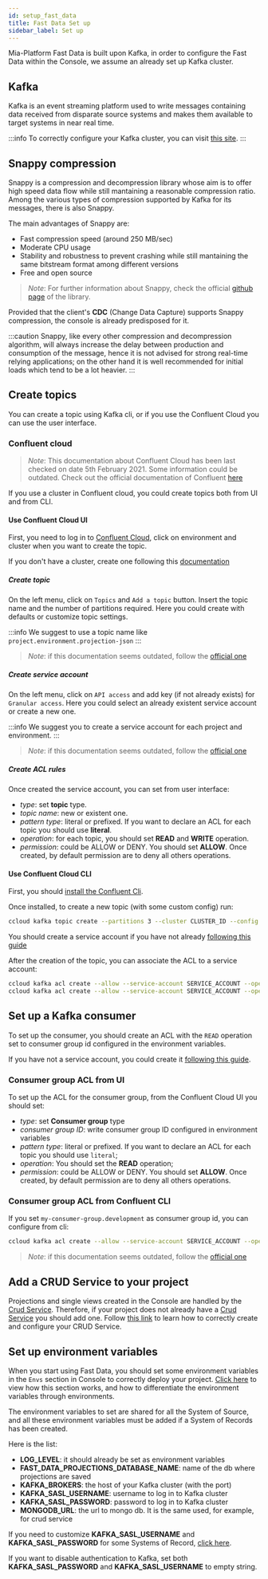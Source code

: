 ```yaml
---
id: setup_fast_data
title: Fast Data Set up
sidebar_label: Set up
---
```


Mia-Platform Fast Data is built upon Kafka, in order to configure the Fast Data within the Console, we assume an already set up Kafka cluster.

## Kafka

Kafka is an event streaming platform used to write messages containing data received from disparate source systems and makes them available to target systems in near real time.

:::info
To correctly configure your Kafka cluster, you can visit [this site](https://eventsizer.io/).
:::

## Snappy compression

Snappy is a compression and decompression library whose aim is to offer high speed data flow while still mantaining a reasonable compression ratio. Among the various types of compression supported by Kafka for its messages, there is also Snappy.

The main advantages of Snappy are:

* Fast compression speed (around 250 MB/sec)
* Moderate CPU usage
* Stability and robustness to prevent crashing while still mantaining the same bitstream format among different versions
* Free and open source

> *Note*: For further information about Snappy, check the official [github page](https://github.com/google/snappy) of the library.

Provided that the client's **CDC** (Change Data Capture) supports Snappy compression, the console is already predisposed for it.

:::caution
Snappy, like every other compression and decompression algorithm, will always increase the delay between production and consumption of the message, hence it is not advised for strong real-time relying applications; on the other hand it is well recommended for initial loads which tend to be a lot heavier.
:::

## Create topics

You can create a topic using Kafka cli, or if you use the Confluent Cloud you can use the user interface.

### Confluent cloud

> *Note*: This documentation about Confluent Cloud has been last checked on date 5th February 2021. Some information could be outdated. Check out the official documentation of Confluent [here](https://docs.confluent.io/)

If you use a cluster in Confluent cloud, you could create topics both from UI and from CLI.

#### Use Confluent Cloud UI

First, you need to log in to [Confluent Cloud](https://confluent.cloud/login), click on environment and cluster when you want to create the topic.

If you don't have a cluster, create one following this [documentation](https://docs.confluent.io/cloud/current/clusters/create-cluster.html)

##### Create topic

On the left menu, click on `Topics` and `Add a topic` button. Insert the topic name and the number of partitions required. Here you could create with defaults or customize topic settings.

:::info
We suggest to use a topic name like `project.environment.projection-json`
:::

> *Note*: if this documentation seems outdated, follow the [official one](https://docs.confluent.io/cloud/current/client-apps/topics/manage.html#create-a-topic)

##### Create service account

On the left menu, click on `API access` and add key (if not already exists) for `Granular access`.
Here you could select an already existent service account or create a new one.

:::info
We suggest you to create a service account for each project and environment.
:::

> *Note*: if this documentation seems outdated, follow the [official one](https://docs.confluent.io/cloud/current/access-management/service-account.html#use-ccloud-service-accounts-to-produce-and-consume)

##### Create ACL rules

Once created the service account, you can set from user interface:

* *type*: set **topic** type.
* *topic name*: new or existent one.
* *pattern type*: literal or prefixed. If you want to declare an ACL for each topic you should use **literal**.
* *operation*: for each topic, you should set **READ** and **WRITE** operation.
* *permission*: could be ALLOW or DENY. You should set **ALLOW**. Once created, by default permission are to deny all others operations.

#### Use Confluent Cloud CLI

First, you should [install the Confluent Cli](https://docs.confluent.io/ccloud-cli/current/install.html).

Once installed, to create a new topic (with some custom config) run:

```sh
ccloud kafka topic create --partitions 3 --cluster CLUSTER_ID --config cleanup.policy=compact --config retention.ms=2592000000 'project.environment.projection-json';
```

You should create a service account if you have not already [following this guide](#create-service-account)

After the creation of the topic, you can associate the ACL to a service account:

```sh
ccloud kafka acl create --allow --service-account SERVICE_ACCOUNT --operation WRITE --topic 'project.environment.projection-json' --cluster CLUSTER_ID;
ccloud kafka acl create --allow --service-account SERVICE_ACCOUNT --operation READ --topic 'project.environment.projection-json' --cluster CLUSTER_ID;
```

## Set up a Kafka consumer

To set up the consumer, you should create an ACL with the `READ` operation set to consumer group id configured in the environment variables.

If you have not a service account, you could create it [following this guide](#create-service-account).

### Consumer group ACL from UI

To set up the ACL for the consumer group, from the Confluent Cloud UI you should set:

* *type*: set **Consumer group** type
* *consumer group ID*: write consumer group ID configured in environment variables
* *pattern type*: literal or prefixed. If you want to declare an ACL for each topic you should use `literal`;
* *operation*: You should set the **READ** operation;
* *permission*: could be ALLOW or DENY. You should set **ALLOW**. Once created, by default permission are to deny all others operations.

### Consumer group ACL from Confluent CLI

If you set `my-consumer-group.development` as consumer group id, you can configure from cli:

```sh
ccloud kafka acl create --allow --service-account SERVICE_ACCOUNT --operation READ --consumer-group "my-consumer-group.development" --cluster CLUSTER_ID;
```

> *Note*: if this documentation seems outdated, follow the [official one](https://docs.confluent.io/platform/current/clients/consumer.html)

## Add a CRUD Service to your project

Projections and single views created in the Console are handled by the [Crud Service](../runtime_suite/crud-service/overview_and_usage.md). Therefore, if your project does not already have a [Crud Service](../runtime_suite/crud-service/overview_and_usage.md) you should add one. Follow [this link](../runtime_suite/crud-service/configuration.md) to learn how to correctly create and configure your CRUD Service.

## Set up environment variables

When you start using Fast Data, you should set some environment variables in the `Envs` section in Console to correctly deploy your project. [Click here](../development_suite/set-up-infrastructure/env-var) to view how this section works, and how to differentiate the environment variables through environments.

The environment variables to set are shared for all the System of Source, and all these environment variables must be added if a System of Records has been created.

Here is the list:

* **LOG_LEVEL**: it should already be set as environment variables
* **FAST_DATA_PROJECTIONS_DATABASE_NAME**: name of the db where projections are saved
* **KAFKA_BROKERS**: the host of your Kafka cluster (with the port)
* **KAFKA_SASL_USERNAME**: username to log in to Kafka cluster
* **KAFKA_SASL_PASSWORD**: password to log in to Kafka cluster
* **MONGODB_URL**: the url to mongo db. It is the same used, for example, for crud service

If you need to customize **KAFKA_SASL_USERNAME** and **KAFKA_SASL_PASSWORD** for some Systems of Record, [click here](./advanced#kafka-configuration).

If you want to disable authentication to Kafka, set both **KAFKA_SASL_PASSWORD** and **KAFKA_SASL_USERNAME** to empty string.
